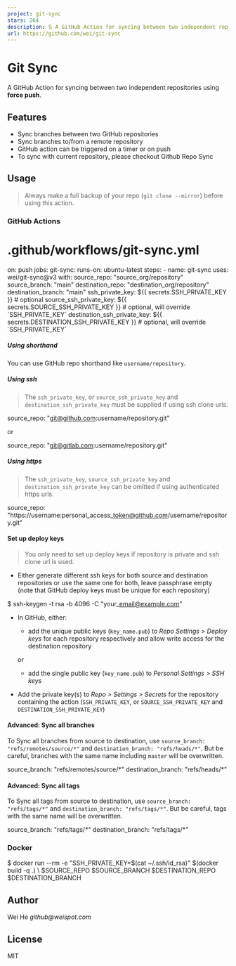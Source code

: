 ```yaml
---
project: git-sync
stars: 264
description: 🔃 A GitHub Action for syncing between two independent repositories using force push
url: https://github.com/wei/git-sync
---
```


Git Sync
========

A GitHub Action for syncing between two independent repositories using **force push**.

Features
--------

-   Sync branches between two GitHub repositories
-   Sync branches to/from a remote repository
-   GitHub action can be triggered on a timer or on push
-   To sync with current repository, please checkout Github Repo Sync

Usage
-----

> Always make a full backup of your repo (`git clone --mirror`) before using this action.

### GitHub Actions

# .github/workflows/git-sync.yml

on: push
jobs:
  git-sync:
    runs-on: ubuntu-latest
    steps:
      - name: git-sync
        uses: wei/git-sync@v3
        with:
          source\_repo: "source\_org/repository"
          source\_branch: "main"
          destination\_repo: "destination\_org/repository"
          destination\_branch: "main"
          ssh\_private\_key: ${{ secrets.SSH\_PRIVATE\_KEY }} # optional
          source\_ssh\_private\_key: ${{ secrets.SOURCE\_SSH\_PRIVATE\_KEY }} # optional, will override \`SSH\_PRIVATE\_KEY\`
          destination\_ssh\_private\_key: ${{ secrets.DESTINATION\_SSH\_PRIVATE\_KEY }} # optional, will override \`SSH\_PRIVATE\_KEY\`

##### Using shorthand

You can use GitHub repo shorthand like `username/repository`.

##### Using ssh

> The `ssh_private_key`, or `source_ssh_private_key` and `destination_ssh_private_key` must be supplied if using ssh clone urls.

source\_repo: "git@github.com:username/repository.git"

or

source\_repo: "git@gitlab.com:username/repository.git"

##### Using https

> The `ssh_private_key`, `source_ssh_private_key` and `destination_ssh_private_key` can be omitted if using authenticated https urls.

source\_repo: "https://username:personal\_access\_token@github.com/username/repository.git"

#### Set up deploy keys

> You only need to set up deploy keys if repository is private and ssh clone url is used.

-   Either generate different ssh keys for both source and destination repositories or use the same one for both, leave passphrase empty (note that GitHub deploy keys must be unique for each repository)

$ ssh-keygen -t rsa -b 4096 -C "your\_email@example.com"

-   In GitHub, either:
    
    -   add the unique public keys (`key_name.pub`) to _Repo Settings > Deploy keys_ for each repository respectively and allow write access for the destination repository
    
    or
    
    -   add the single public key (`key_name.pub`) to _Personal Settings > SSH keys_
-   Add the private key(s) to _Repo > Settings > Secrets_ for the repository containing the action (`SSH_PRIVATE_KEY`, or `SOURCE_SSH_PRIVATE_KEY` and `DESTINATION_SSH_PRIVATE_KEY`)
    

#### Advanced: Sync all branches

To Sync all branches from source to destination, use `source_branch: "refs/remotes/source/*"` and `destination_branch: "refs/heads/*"`. But be careful, branches with the same name including `master` will be overwritten.

source\_branch: "refs/remotes/source/\*"
destination\_branch: "refs/heads/\*"

#### Advanced: Sync all tags

To Sync all tags from source to destination, use `source_branch: "refs/tags/*"` and `destination_branch: "refs/tags/*"`. But be careful, tags with the same name will be overwritten.

source\_branch: "refs/tags/\*"
destination\_branch: "refs/tags/\*"

### Docker

$ docker run --rm -e "SSH\_PRIVATE\_KEY=$(cat ~/.ssh/id\_rsa)" $(docker build -q .) \\
  $SOURCE\_REPO $SOURCE\_BRANCH $DESTINATION\_REPO $DESTINATION\_BRANCH

Author
------

Wei He _github@weispot.com_

License
-------

MIT
